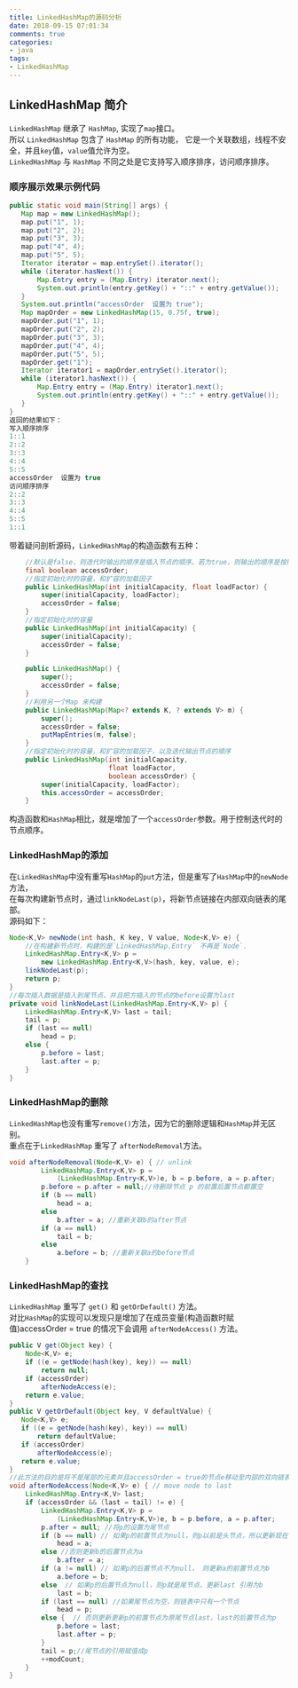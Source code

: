 ```yaml
---
title: LinkedHashMap的源码分析
date: 2018-09-15 07:01:34  
comments: true 
categories:  
- java  
tags:
- LinkedHashMap  
---
```


 ## LinkedHashMap 简介
 `LinkedHashMap` 继承了 `HashMap`, 实现了`map`接口。    
 所以 `LinkedHashMap` 包含了 `HashMap` 的所有功能， 它是一个关联数组，线程不安全，并且`key`值，`value`值允许为空。    
`LinkedHashMap` 与 `HashMap` 不同之处是它支持写入顺序排序，访问顺序排序。  
 
 ### 顺序展示效果示例代码
 ```java
public static void main(String[] args) {
    Map map = new LinkedHashMap();
    map.put("1", 1);
    map.put("2", 2);
    map.put("3", 3);
    map.put("4", 4);
    map.put("5", 5);
    Iterator iterator = map.entrySet().iterator();
    while (iterator.hasNext()) {
        Map.Entry entry = (Map.Entry) iterator.next();
        System.out.println(entry.getKey() + "::" + entry.getValue());
    }
    System.out.println("accessOrder  设置为 true");
    Map mapOrder = new LinkedHashMap(15, 0.75f, true);
    mapOrder.put("1", 1);
    mapOrder.put("2", 2);
    mapOrder.put("3", 3);
    mapOrder.put("4", 4);
    mapOrder.put("5", 5);
    mapOrder.get("1");
    Iterator iterator1 = mapOrder.entrySet().iterator();
    while (iterator1.hasNext()) {
        Map.Entry entry = (Map.Entry) iterator1.next();
        System.out.println(entry.getKey() + "::" + entry.getValue());
    }
}
返回的结果如下：  
写入顺序排序
1::1
2::2
3::3
4::4
5::5
accessOrder  设置为 true
访问顺序排序
2::2
3::3
4::4
5::5
1::1
```
带着疑问剖析源码，`LinkedHashMap`的构造函数有五种：  
```java
    //默认是false，则迭代时输出的顺序是插入节点的顺序。若为true，则输出的顺序是按照访问节点的顺序。
    final boolean accessOrder;
    //指定初始化时的容量，和扩容的加载因子
    public LinkedHashMap(int initialCapacity, float loadFactor) {
        super(initialCapacity, loadFactor);
        accessOrder = false;
    }
    //指定初始化时的容量
    public LinkedHashMap(int initialCapacity) {
        super(initialCapacity);
        accessOrder = false;
    }

    public LinkedHashMap() {
        super();
        accessOrder = false;
    }
    //利用另一个Map 来构建
    public LinkedHashMap(Map<? extends K, ? extends V> m) {
        super();
        accessOrder = false;
        putMapEntries(m, false);
    }
    //指定初始化时的容量，和扩容的加载因子，以及迭代输出节点的顺序
    public LinkedHashMap(int initialCapacity,
                         float loadFactor,
                         boolean accessOrder) {
        super(initialCapacity, loadFactor);
        this.accessOrder = accessOrder;
    }
```
构造函数和`HashMap`相比，就是增加了一个`accessOrder`参数。用于控制迭代时的节点顺序。    

###  LinkedHashMap的添加
在`LinkedHashMap`中没有重写`HashMap`的`put`方法，但是重写了`HashMap`中的`newNode` 方法，  
在每次构建新节点时，通过`linkNodeLast(p)`，将新节点链接在内部双向链表的尾部。  
源码如下：    
```java
Node<K,V> newNode(int hash, K key, V value, Node<K,V> e) {
    //在构建新节点时，构建的是`LinkedHashMap.Entry` 不再是`Node`.
    LinkedHashMap.Entry<K,V> p =
        new LinkedHashMap.Entry<K,V>(hash, key, value, e);
    linkNodeLast(p);
    return p;
}
//每次插入数据是插入到尾节点，并且把方插入的节点的before设置为last
private void linkNodeLast(LinkedHashMap.Entry<K,V> p) {
    LinkedHashMap.Entry<K,V> last = tail;
    tail = p;
    if (last == null)
        head = p;
    else {
        p.before = last;
        last.after = p;
    }
}
```

###  LinkedHashMap的删除
`LinkedHashMap`也没有重写`remove()`方法，因为它的删除逻辑和`HashMap`并无区别。   
重点在于`LinkedHashMap` 重写了 `afterNodeRemoval`方法。  
```java
void afterNodeRemoval(Node<K,V> e) { // unlink
        LinkedHashMap.Entry<K,V> p =
            (LinkedHashMap.Entry<K,V>)e, b = p.before, a = p.after;
        p.before = p.after = null;//待删除节点 p 的前置后置节点都置空
        if (b == null)
            head = a;
        else
            b.after = a; //重新关联b的after节点
        if (a == null)
            tail = b;
        else
            a.before = b; //重新关联a的before节点
    }
```
###  LinkedHashMap的查找
`LinkedHashMap` 重写了 `get()` 和 `getOrDefault()` 方法。      
对比`HashMap`的实现可以发现只是增加了在成员变量(构造函数时赋值)accessOrder = true 的情况下会调用 `afterNodeAccess()` 方法。    
```java
public V get(Object key) {
    Node<K,V> e;
    if ((e = getNode(hash(key), key)) == null)
        return null;
    if (accessOrder)
        afterNodeAccess(e);
    return e.value;
}
public V getOrDefault(Object key, V defaultValue) {
   Node<K,V> e;
   if ((e = getNode(hash(key), key)) == null)
       return defaultValue;
   if (accessOrder)
       afterNodeAccess(e);
   return e.value;
}
//此方法的目的是将不是尾部的元素并且accessOrder = true的节点e移动至内部的双向链表的尾部
void afterNodeAccess(Node<K,V> e) { // move node to last
    LinkedHashMap.Entry<K,V> last;
    if (accessOrder && (last = tail) != e) {
        LinkedHashMap.Entry<K,V> p =
            (LinkedHashMap.Entry<K,V>)e, b = p.before, a = p.after;
        p.after = null; //将p的设置为尾节点
        if (b == null) // 如果p的前置节点为null，则p以前是头节点，所以更新现在的头节点为p的后置节点a
            head = a;
        else //否则更新b的后置节点为a
            b.after = a;
        if (a != null) // 如果p的后置节点不为null， 则更新a的前置节点为b
            a.before = b;
        else  // 如果p的后置节点为null，则p就是尾节点，更新last 引用为b
            last = b;
        if (last == null) //如果尾节点为空，则链表中只有一个节点
            head = p;
        else {  // 否则更新更新p的前置节点为原尾节点last，last的后置节点为p
            p.before = last;
            last.after = p;
        }
        tail = p;//尾节点的引用赋值成p
        ++modCount;
    }
}
```



